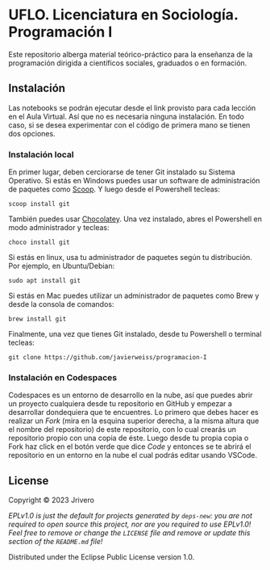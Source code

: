 # UFLO. Licenciatura en Sociología. Programación I 

Este repositorio alberga material teórico-práctico para la enseñanza de la programación dirigida a científicos sociales, graduados o en formación.

## Instalación

Las notebooks se podrán ejecutar desde el link provisto para cada lección en el Aula Virtual. Así que no es necesaria ninguna instalación.
En todo caso, si se desea experimentar con el código de primera mano se tienen dos opciones.

### Instalación local

En primer lugar, deben cerciorarse de tener Git instalado su Sistema Operativo. 
Si estás en Windows puedes usar un software de administración de paquetes como [Scoop](https://scoop.sh/). Y luego desde el Powershell tecleas:
```
scoop install git
```
También puedes usar [Chocolatey](https://chocolatey.org/). Una vez instalado, abres el Powershell en modo administrador y tecleas:
```
choco install git
```
Si estás en linux, usa tu administrador de paquetes según tu distribución. Por ejemplo, en Ubuntu/Debian:
```
sudo apt install git
```
Si estás en Mac puedes utilizar un administrador de paquetes como Brew y desde la consola de comandos:
```
brew install git
```
Finalmente, una vez que tienes Git instalado, desde tu Powershell o terminal tecleas:
```
git clone https://github.com/javierweiss/programacion-I
```

### Instalación en Codespaces

Codespaces es un entorno de desarrollo en la nube, así que puedes abrir un proyecto cualquiera desde tu repositorio en GitHub y empezar a desarrollar dondequiera que te encuentres. 
Lo primero que debes hacer es realizar un *Fork* (mira en la esquina superior derecha, a la misma altura que el nombre del repositorio) de este repositorio, con lo cual crearás un repositorio propio con una copia de éste.
Luego desde tu propia copia o Fork haz click en el botón verde que dice *Code* y entonces se te abrirá el repositorio en un entorno en la nube el cual podrás editar usando VSCode.

## License

Copyright © 2023 Jrivero

_EPLv1.0 is just the default for projects generated by `deps-new`: you are not_
_required to open source this project, nor are you required to use EPLv1.0!_
_Feel free to remove or change the `LICENSE` file and remove or update this_
_section of the `README.md` file!_

Distributed under the Eclipse Public License version 1.0.
